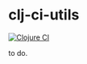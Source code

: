 # clj-ci-utils

[![Clojure CI](https://github.com/baskeboler/clj-ci-utils/actions/workflows/clojure.yml/badge.svg)](https://github.com/baskeboler/clj-ci-utils/actions/workflows/clojure.yml)

to do.
